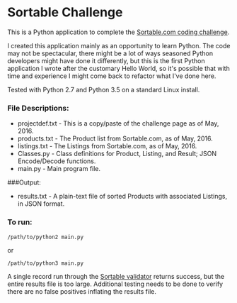 # Sortable Challenge

This is a Python application to complete the [Sortable.com coding challenge](http://sortable.com/challenge/).

I created this application mainly as an opportunity to learn Python. The code may not be spectacular, there might be a lot of ways seasoned Python developers might have done it differently, but this is the first Python application I wrote after the customary Hello World, so it's possible that with time and experience I might come back to refactor what I've done here.

Tested with Python 2.7 and Python 3.5 on a standard Linux install.

### File Descriptions:
 - projectdef.txt - This is a copy/paste of the challenge page as of May, 2016.
 - products.txt - The Product list from Sortable.com, as of May, 2016.
 - listings.txt - The Listings from Sortable.com, as of May, 2016.
 - Classes.py - Class definitions for Product, Listing, and Result; JSON Encode/Decode functions.
 - main.py - Main program file. 
 
###Output:
 - results.txt - A plain-text file of sorted Products with associated Listings, in JSON format.

### To run:
```
/path/to/python2 main.py
```
or
```
/path/to/python3 main.py
```

A single record run through the [Sortable validator](https://challenge-check.sortable.com/validate) returns success, but the entire results file is too large. Additional testing needs to be done to verify there are no false positives inflating the results file.
